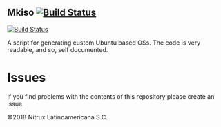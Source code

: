 ## Mkiso [![Build Status](https://travis-ci.org/nomad-desktop/mkiso.svg?branch=master)](https://travis-ci.org/nomad-desktop/mkiso)

[![Build Status](https://travis-ci.org/nomad-desktop/mkiso.svg?branch=master)](https://travis-ci.org/nomad-desktop/mkiso)

A script for generating custom Ubuntu based OSs.
The code is very readable, and so, self documented.

# Issues
If you find problems with the contents of this repository please create an issue.

©2018 Nitrux Latinoamericana S.C.
